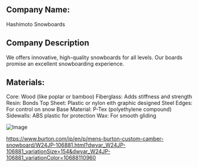 ## Company Name:
Hashimoto Snowboards

## Company Description
We offers innovative, high-quality snowboards for all levels. Our boards promise an excellent snowboarding experience.

## Materials:
Core: Wood (like poplar or bamboo)
Fiberglass: Adds stiffness and strength
Resin: Bonds
Top Sheet: Plastic or nylon eith graphic designed
Steel Edges: For control on snow
Base Material: P-Tex (polyethylene compound)
Sidewalls: ABS plastic for protection
Wax: For smooth gliding

![Image](https://github.com/hasmhib/unit3-2024/assets/142870448/48b9ca64-049c-4260-8267-377dfc3fe7a6)

https://www.burton.com/jp/en/p/mens-burton-custom-camber-snowboard/W24JP-106881.html?dwvar_W24JP-106881_variationSize=154&dwvar_W24JP-106881_variationColor=10688110960 
